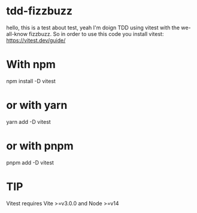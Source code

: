 # tdd-fizzbuzz
hello, this is a test about test, yeah I'm doign TDD using vitest with the we-all-know fizzbuzz. 
So in order to use this code you install vitest: https://vitest.dev/guide/

# With npm
npm install -D vitest

# or with yarn
yarn add -D vitest

# or with pnpm
pnpm add -D vitest

# TIP
Vitest requires Vite >=v3.0.0 and Node >=v14
